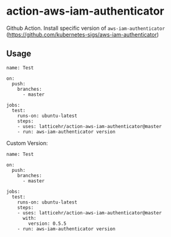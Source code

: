 # action-aws-iam-authenticator

Github Action. Install specific version of `aws-iam-authenticator` (https://github.com/kubernetes-sigs/aws-iam-authenticator)

## Usage

```
name: Test

on:
  push:
    branches:    
      - master

jobs:
  test:
    runs-on: ubuntu-latest
    steps:
    - uses: latticehr/action-aws-iam-authenticator@master
    - run: aws-iam-authenticator version
```

Custom Version:

```
name: Test

on:
  push:
    branches:    
      - master

jobs:
  test:
    runs-on: ubuntu-latest
    steps:
    - uses: latticehr/action-aws-iam-authenticator@master
      with:
        version: 0.5.5
    - run: aws-iam-authenticator version
```
